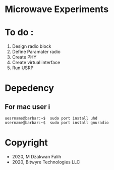# Microwave Experiments

# To do :

1. Design radio block
2. Define Paramater radio
3. Create PHY
4. Create virtual interface
5. Run USRP

# Depedency

## For mac user i

```console
uesrname@barbar:~$  sudo port install uhd
username@barbar:~$  sudo port install gnuradio
```



# Copyright

- 2020, M Dzakwan Falih
- 2020, Bitwyre Technologies LLC
